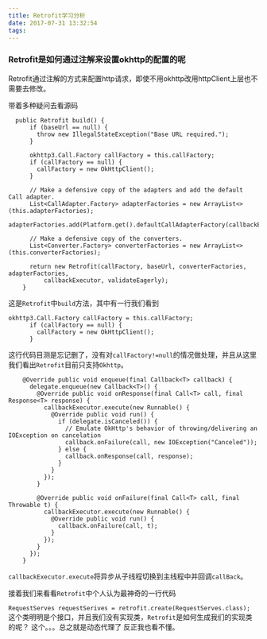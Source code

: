 ```yaml
---
title: Retrofit学习分析
date: 2017-07-31 13:32:54
tags:
---
```


### Retrofit是如何通过注解来设置okhttp的配置的呢
<!--more-->
Retrofit通过注解的方式来配置http请求，即使不用okhttp改用httpClient上层也不需要去修改。

带着多种疑问去看源码



``` 
  public Retrofit build() {
      if (baseUrl == null) {
        throw new IllegalStateException("Base URL required.");
      }

      okhttp3.Call.Factory callFactory = this.callFactory;
      if (callFactory == null) {
        callFactory = new OkHttpClient();
      }

      // Make a defensive copy of the adapters and add the default Call adapter.
      List<CallAdapter.Factory> adapterFactories = new ArrayList<>(this.adapterFactories);
      adapterFactories.add(Platform.get().defaultCallAdapterFactory(callbackExecutor));

      // Make a defensive copy of the converters.
      List<Converter.Factory> converterFactories = new ArrayList<>(this.converterFactories);

      return new Retrofit(callFactory, baseUrl, converterFactories, adapterFactories,
          callbackExecutor, validateEagerly);
    }
```

这是`Retrofit`中`build`方法，其中有一行我们看到


```
okhttp3.Call.Factory callFactory = this.callFactory;
      if (callFactory == null) {
        callFactory = new OkHttpClient();
      }
```
这行代码目测是忘记删了，没有对`callFactory!=null`的情况做处理，并且从这里我们看出`Retrofit`目前只支持`Okhttp`。



```
    @Override public void enqueue(final Callback<T> callback) {
      delegate.enqueue(new Callback<T>() {
        @Override public void onResponse(final Call<T> call, final Response<T> response) {
          callbackExecutor.execute(new Runnable() {
            @Override public void run() {
              if (delegate.isCanceled()) {
                // Emulate OkHttp's behavior of throwing/delivering an IOException on cancelation
                callback.onFailure(call, new IOException("Canceled"));
              } else {
                callback.onResponse(call, response);
              }
            }
          });
        }

        @Override public void onFailure(final Call<T> call, final Throwable t) {
          callbackExecutor.execute(new Runnable() {
            @Override public void run() {
              callback.onFailure(call, t);
            }
          });
        }
      });
    }
```

`callbackExecutor.execute`将异步从子线程切换到主线程中并回调`callBack`。

接着我们来看看`Retrofit`中个人认为最神奇的一行代码

`` RequestServes requestSerives = retrofit.create(RequestServes.class);
``
这个类明明是个接口，并且我们没有实现类，`Retrofit`是如何生成我们的实现类的呢？
这个。。。总之就是动态代理了  反正我也看不懂。

